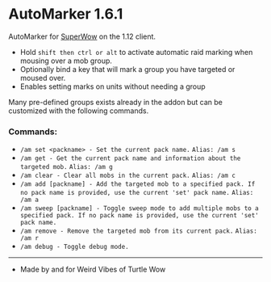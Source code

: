 # AutoMarker 1.6.1
AutoMarker for [SuperWow](https://github.com/balakethelock/SuperWoW/) on the 1.12 client.

* Hold `shift then ctrl or alt` to activate automatic raid marking when mousing over a mob group.  
* Optionally bind a key that will mark a group you have targeted or moused over.  
* Enables setting marks on units without needing a group

Many pre-defined groups exists already in the addon but can be customized with the following commands.  
### Commands:  

- `/am set <packname> - Set the current pack name.` `Alias: /am s`
- `/am get - Get the current pack name and information about the targeted mob.` `Alias: /am g`
- `/am clear - Clear all mobs in the current pack.` `Alias: /am c`
- `/am add [packname] - Add the targeted mob to a specified pack. If no pack name is provided, use the current 'set' pack name.` `Alias: /am a`
- `/am sweep [packname] - Toggle sweep mode to add multiple mobs to a specified pack. If no pack name is provided, use the current 'set' pack name.`
- `/am remove - Remove the targeted mob from its current pack.` `Alias: /am r`
- `/am debug - Toggle debug mode.`

___
* Made by and for Weird Vibes of Turtle Wow  
